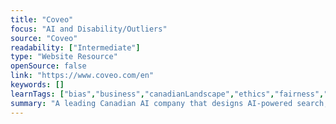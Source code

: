 ```yaml
---
title: "Coveo"
focus: "AI and Disability/Outliers"
source: "Coveo"
readability: ["Intermediate"]
type: "Website Resource"
openSource: false
link: "https://www.coveo.com/en"
keywords: []
learnTags: ["bias","business","canadianLandscape","ethics","fairness","inclusivePractice"]
summary: "A leading Canadian AI company that designs AI-powered search, recommendation and predictive insights platforms for businesses, leveraging internal and user search data to provide relevant content. "
---
```

